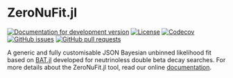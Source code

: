 # ZeroNuFit.jl 

[![Documentation for development version](https://img.shields.io/badge/docs-dev-blue.svg)](https://legend-exp.github.io/ZeroNuFit.jl/)
[![License](http://img.shields.io/badge/license-MIT-brightgreen.svg?style=flat)](LICENSE.md)
[![Codecov](https://img.shields.io/codecov/c/github/legend-exp/ZeroNuFit.jl?logo=codecov)](https://app.codecov.io/gh/legend-exp/ZeroNuFit.jl)
[![GitHub issues](https://img.shields.io/github/issues/legend-exp/ZeroNuFit.jl?logo=github)](https://github.com/legend-exp/ZeroNuFit.jl/issues)
[![GitHub pull requests](https://img.shields.io/github/issues-pr/legend-exp/ZeroNuFit.jl?logo=github)](https://github.com/legend-exp/ZeroNuFit.jl/pulls)

A generic and fully customisable JSON Bayesian unbinned likelihood fit based on [BAT.jl](https://github.com/bat/BAT.jl) developed for neutrinoless double beta decay searches.
For more details about the ZeroNuFit.jl tool, read our online [documentation](https://legend-exp.github.io/ZeroNuFit.jl/).